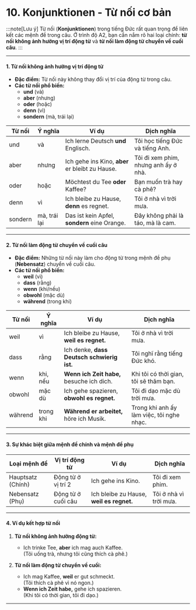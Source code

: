 # 10. Konjunktionen - Từ nối cơ bản 

:::note[Lưu ý]
Từ nối (**Konjunktionen**) trong tiếng Đức rất quan trọng để liên kết các mệnh đề trong câu. Ở trình độ A2, bạn cần nắm rõ hai loại chính: **từ nối không ảnh hưởng vị trí động từ** và **từ nối làm động từ chuyển về cuối câu**.
:::

---

#### **1. Từ nối không ảnh hưởng vị trí động từ**

- **Đặc điểm:** Từ nối này không thay đổi vị trí của động từ trong câu.
- **Các từ nối phổ biến:**
    - **und** (và)
    - **aber** (nhưng)
    - **oder** (hoặc)
    - **denn** (vì)
    - **sondern** (mà, trái lại)

|**Từ nối**|**Ý nghĩa**|**Ví dụ**|**Dịch nghĩa**|
|---|---|---|---|
|und|và|Ich lerne Deutsch **und** Englisch.|Tôi học tiếng Đức và tiếng Anh.|
|aber|nhưng|Ich gehe ins Kino, **aber** er bleibt zu Hause.|Tôi đi xem phim, nhưng anh ấy ở nhà.|
|oder|hoặc|Möchtest du Tee **oder** Kaffee?|Bạn muốn trà hay cà phê?|
|denn|vì|Ich bleibe zu Hause, **denn** es regnet.|Tôi ở nhà vì trời mưa.|
|sondern|mà, trái lại|Das ist kein Apfel, **sondern** eine Orange.|Đây không phải là táo, mà là cam.|

---

#### **2. Từ nối làm động từ chuyển về cuối câu**

- **Đặc điểm:** Những từ nối này làm cho động từ trong mệnh đề phụ (**Nebensatz**) chuyển về cuối câu.
- **Các từ nối phổ biến:**
    - **weil** (vì)
    - **dass** (rằng)
    - **wenn** (khi/nếu)
    - **obwohl** (mặc dù)
    - **während** (trong khi)

|**Từ nối**|**Ý nghĩa**|**Ví dụ**|**Dịch nghĩa**|
|---|---|---|---|
|weil|vì|Ich bleibe zu Hause, **weil es regnet.**|Tôi ở nhà vì trời mưa.|
|dass|rằng|Ich denke, **dass Deutsch schwierig ist.**|Tôi nghĩ rằng tiếng Đức khó.|
|wenn|khi, nếu|**Wenn ich Zeit habe,** besuche ich dich.|Khi tôi có thời gian, tôi sẽ thăm bạn.|
|obwohl|mặc dù|Ich gehe spazieren, **obwohl es regnet.**|Tôi đi dạo mặc dù trời mưa.|
|während|trong khi|**Während er arbeitet,** höre ich Musik.|Trong khi anh ấy làm việc, tôi nghe nhạc.|

---

#### **3. Sự khác biệt giữa mệnh đề chính và mệnh đề phụ**

|**Loại mệnh đề**|**Vị trí động từ**|**Ví dụ**|**Dịch nghĩa**|
|---|---|---|---|
|Hauptsatz (Chính)|Động từ ở vị trí 2|Ich gehe ins Kino.|Tôi đi xem phim.|
|Nebensatz (Phụ)|Động từ ở cuối câu|Ich bleibe zu Hause, **weil es regnet.**|Tôi ở nhà vì trời mưa.|

---

#### **4. Ví dụ kết hợp từ nối**

1. **Từ nối không ảnh hưởng động từ:**
    
    - Ich trinke Tee, **aber** ich mag auch Kaffee.  
        (Tôi uống trà, nhưng tôi cũng thích cà phê.)
2. **Từ nối làm động từ chuyển về cuối:**
    
    - Ich mag Kaffee, **weil** er gut schmeckt.  
        (Tôi thích cà phê vì nó ngon.)
    - **Wenn ich Zeit habe,** gehe ich spazieren.  
        (Khi tôi có thời gian, tôi đi dạo.)

---